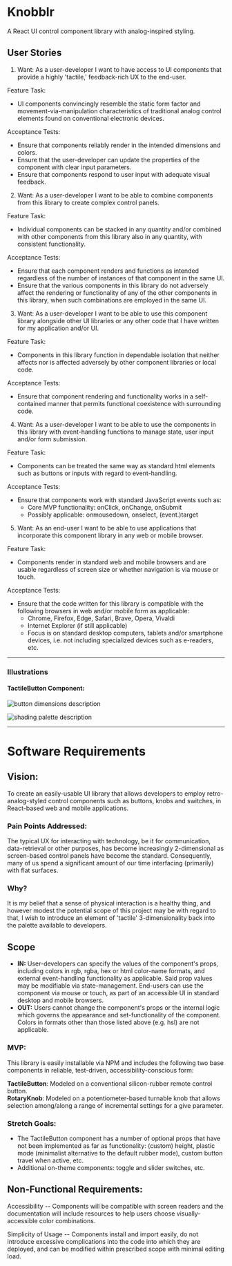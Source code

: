# Knobblr

A React UI control component library with analog-inspired styling.

## User Stories

1. Want: As a user-developer I want to have access to UI components that provide a highly 'tactile,' feedback-rich UX to the end-user.

Feature Task:

- UI components convincingly resemble the static form factor and movement-via-manipulation characteristics of traditional analog control elements found on conventional electronic devices.

Acceptance Tests:

- Ensure that components reliably render in the intended dimensions and colors.
- Ensure that the user-developer can update the properties of the component with clear input parameters.
- Ensure that components respond to user input with adequate visual feedback.

2. Want: As a user-developer I want to be able to combine components from this library to create complex control panels.

Feature Task:

- Individual components can be stacked in any quantity and/or combined with other components from this library also in any quantity, with consistent functionality.

Acceptance Tests:

- Ensure that each component renders and functions as intended regardless of the number of instances of that component in the same UI.
- Ensure that the various components in this library do not adversely affect the rendering or functionality of any of the other components in this library, when such combinations are employed in the same UI.

3. Want: As a user-developer I want to be able to use this component library alongside other UI libraries or any other code that I have written for my application and/or UI.

Feature Task:

- Components in this library function in dependable isolation that neither affects nor is affected adversely by other component libraries or local code.

Acceptance Tests:

- Ensure that component rendering and functionality works in a self-contained manner that permits functional coexistence with surrounding code.

4. Want: As a user-developer I want to be able to use the components in this library with event-handling functions to manage state, user input and/or form submission.

Feature Task:

- Components can be treated the same way as standard html elements such as buttons or inputs with regard to event-handling.

Acceptance Tests:

- Ensure that components work with standard JavaScript events such as:
  - Core MVP functionality: onClick, onChange, onSubmit
  - Possibly applicable: onmousedown, onselect, (event.)target

5. Want: As an end-user I want to be able to use applications that incorporate this component library in any web or mobile browser.

Feature Task:

- Components render in standard web and mobile browsers and are usable regardless of screen size or whether navigation is via mouse or touch.

Acceptance Tests:

- Ensure that the code written for this library is compatible with the following browsers in web and/or mobile form as applicable:
  - Chrome, Firefox, Edge, Safari, Brave, Opera, Vivaldi
  - Internet Explorer (if still applicable)
  - Focus is on standard desktop computers, tablets and/or smartphone devices, i.e. not including specialized devices such as e-readers, etc.

---

### Illustrations

#### TactileButton Component:

![button dimensions description](https://eebimurzhljxfivqzvuz.supabase.co/storage/v1/object/sign/knobblr-assets/button-tactile_dimensions.png?token=eyJhbGciOiJIUzI1NiIsInR5cCI6IkpXVCJ9.eyJ1cmwiOiJrbm9iYmxyLWFzc2V0cy9idXR0b24tdGFjdGlsZV9kaW1lbnNpb25zLnBuZyIsImlhdCI6MTY2NjM5NDQwMywiZXhwIjoxOTgxNzU0NDAzfQ.qSfxY210c-tl2JBpoBmFJbHSUzdqhOmmjGDPSagwkYo)

![shading palette description](https://eebimurzhljxfivqzvuz.supabase.co/storage/v1/object/sign/knobblr-assets/button-tactile_shading.png?token=eyJhbGciOiJIUzI1NiIsInR5cCI6IkpXVCJ9.eyJ1cmwiOiJrbm9iYmxyLWFzc2V0cy9idXR0b24tdGFjdGlsZV9zaGFkaW5nLnBuZyIsImlhdCI6MTY2NjM5NDQwNiwiZXhwIjoxOTgxNzU0NDA2fQ.-_gq3kRv-gIW4bA3bkJyO42_w9GFrroMHK2pcmFxS1A)

---

# Software Requirements

## Vision:

To create an easily-usable UI library that allows developers to employ retro-analog-styled control components such as buttons, knobs and switches, in React-based web and mobile applications.

### Pain Points Addressed:

The typical UX for interacting with technology, be it for communication, data-retrieval or other purposes, has become increasingly 2-dimensional as screen-based control panels have become the standard. Consequently, many of us spend a significant amount of our time interfacing (primarily) with flat surfaces.

### Why?

It is my belief that a sense of physical interaction is a healthy thing, and however modest the potential scope of this project may be with regard to that, I wish to introduce an element of 'tactile' 3-dimensionality back into the palette available to developers.

## Scope

- **IN:** User-developers can specify the values of the component's props, including colors in rgb, rgba, hex or html color-name formats, and external event-handling functionality as applicable. Said prop values may be modifiable via state-management. End-users can use the component via mouse or touch, as part of an accessible UI in standard desktop and mobile browsers.
- **OUT:** Users cannot change the component's props or the internal logic which governs the appearance and set-functionality of the component. Colors in formats other than those listed above (e.g. hsl) are not applicable.

### MVP:

This library is easily installable via NPM and includes the following two base components in reliable, test-driven, accessibility-conscious form:

**TactileButton**: Modeled on a conventional silicon-rubber remote control button.  
**RotaryKnob**: Modeled on a potentiometer-based turnable knob that allows selection among/along a range of incremental settings for a give parameter.

### Stretch Goals:

- The TactileButton component has a number of optional props that have not been implemented as far as functionality: (custom) height, plastic mode (minimalist alternative to the default rubber mode), custom button travel when active, etc.
- Additional on-theme components: toggle and slider switches, etc.

## Non-Functional Requirements:

Accessibility -- Components will be compatible with screen readers and the documentation will include resources to help users choose visually-accessible color combinations.

Simplicity of Usage -- Components install and import easily, do not introduce excessive complications into the code into which they are deployed, and can be modified within prescribed scope with minimal editing load.
